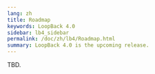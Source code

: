 ```yaml
---
lang: zh
title: Roadmap
keywords: LoopBack 4.0
sidebar: lb4_sidebar
permalink: /doc/zh/lb4/Roadmap.html
summary: LoopBack 4.0 is the upcoming release.
---
```


TBD.
